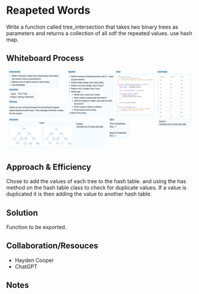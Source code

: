 # Reapeted Words 

Write a function called tree_intersection that takes two binary trees as parameters and returns a collection of all odf the repeated values. use hash map.

## Whiteboard Process

![whiteboard](./CC-32.png)

## Approach & Efficiency

Chose to add the values of each tree to the hash table. and using the has method on the hash table class to check for duplicate values. If a value is duplicated it is then adding the value to another hash table.  

## Solution

Function to be exported.  

## Collaboration/Resouces

- Hayden Cooper  
- ChatGPT  

## Notes